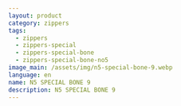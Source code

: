 ```yaml
---
layout: product
category: zippers
tags:
  - zippers
  - zippers-special
  - zippers-special-bone
  - zippers-special-bone-no5
image_main: /assets/img/n5-special-bone-9.webp
language: en
name: N5 SPECIAL BONE 9
description: N5 SPECIAL BONE 9
---
```


